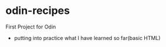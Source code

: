 # odin-recipes
First Project for Odin
- putting into practice what I have learned so far(basic HTML)

